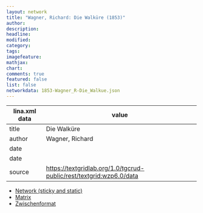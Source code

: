 ```yaml
---
layout: network
title: "Wagner, Richard: Die Walküre (1853)"
author:
description:
headline:
modified:
category:
tags:
imagefeature: 
mathjax: 
chart: 
comments: true
featured: false
list: false
networkdata: 1853-Wagner_R-Die_Walkue.json
---
```

lina.xml data  | value
------------- | -------------
title|Die Walküre
author|Wagner, Richard
date|
date|
source|https://textgridlab.org/1.0/tgcrud-public/rest/textgrid:wzp6.0/data


* [Network (sticky and static)](/network349)
* [Matrix](/matrix349)
* [Zwischenformat](/lina349 )

